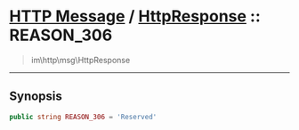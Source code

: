 # [HTTP Message](http.md) / [HttpResponse](http-HttpResponse.md) :: REASON_306
 > im\http\msg\HttpResponse
____

## Synopsis
```php
public string REASON_306 = 'Reserved'
```
